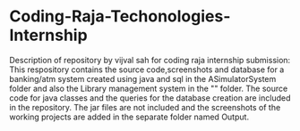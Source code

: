 # Coding-Raja-Techonologies-Internship
Description of repository by vijval sah for coding raja internship submission: 
This respository contains the source code,screenshots and database for a banking/atm system created using java and sql in the ASimulatorSystem folder and also the Library management system in the "" folder.
The source code for java classes and the queries for the database creation are included in the repository. The jar files are not included and the screenshots of the working projects are added in the separate folder named Output.
